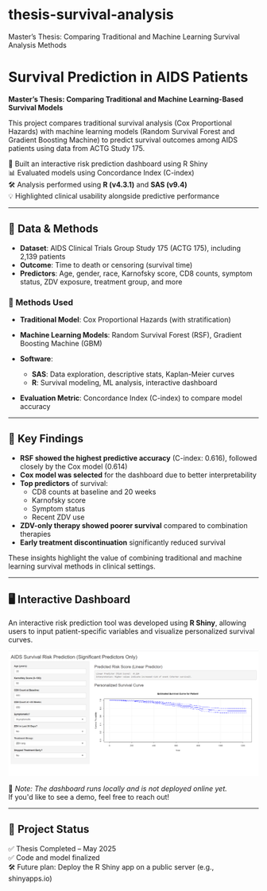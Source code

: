 # thesis-survival-analysis
Master’s Thesis: Comparing Traditional and Machine Learning Survival Analysis Methods

# Survival Prediction in AIDS Patients

**Master’s Thesis: Comparing Traditional and Machine Learning-Based Survival Models**

This project compares traditional survival analysis (Cox Proportional Hazards) with machine learning models (Random Survival Forest and Gradient Boosting Machine) to predict survival outcomes among AIDS patients using data from ACTG Study 175.

🧪 Built an interactive risk prediction dashboard using R Shiny  
📊 Evaluated models using Concordance Index (C-index)  
🛠️ Analysis performed using **R (v4.3.1)** and **SAS (v9.4)**  
💡 Highlighted clinical usability alongside predictive performance

---

## 📂 Data & Methods

- **Dataset**: AIDS Clinical Trials Group Study 175 (ACTG 175), including 2,139 patients
- **Outcome**: Time to death or censoring (survival time)
- **Predictors**: Age, gender, race, Karnofsky score, CD8 counts, symptom status, ZDV exposure, treatment group, and more

### 🧮 Methods Used
- **Traditional Model**: Cox Proportional Hazards (with stratification)
- **Machine Learning Models**: Random Survival Forest (RSF), Gradient Boosting Machine (GBM)
- **Software**:  
  - **SAS**: Data exploration, descriptive stats, Kaplan-Meier curves  
  - **R**: Survival modeling, ML analysis, interactive dashboard

- **Evaluation Metric**: Concordance Index (C-index) to compare model accuracy

---

## 🧠 Key Findings

- **RSF showed the highest predictive accuracy** (C-index: 0.616), followed closely by the Cox model (0.614)
- **Cox model was selected** for the dashboard due to better interpretability
- **Top predictors** of survival:
  - CD8 counts at baseline and 20 weeks
  - Karnofsky score
  - Symptom status
  - Recent ZDV use
- **ZDV-only therapy showed poorer survival** compared to combination therapies
- **Early treatment discontinuation** significantly reduced survival

These insights highlight the value of combining traditional and machine learning survival methods in clinical settings.

---

## 🖥️ Interactive Dashboard

An interactive risk prediction tool was developed using **R Shiny**, allowing users to input patient-specific variables and visualize personalized survival curves.
<p align="center">
  <img src="https://github.com/ManthanMaheshMehta/thesis-survival-analysis/blob/main/RShinyApp.SurvivalCurvesAndPredictions.png?raw=true" width="700">
</p>

📌 *Note: The dashboard runs locally and is not deployed online yet.*  
If you'd like to see a demo, feel free to reach out!

---

## 🚧 Project Status

✅ Thesis Completed – May 2025  
✅ Code and model finalized  
🛠️ Future plan: Deploy the R Shiny app on a public server (e.g., shinyapps.io)


